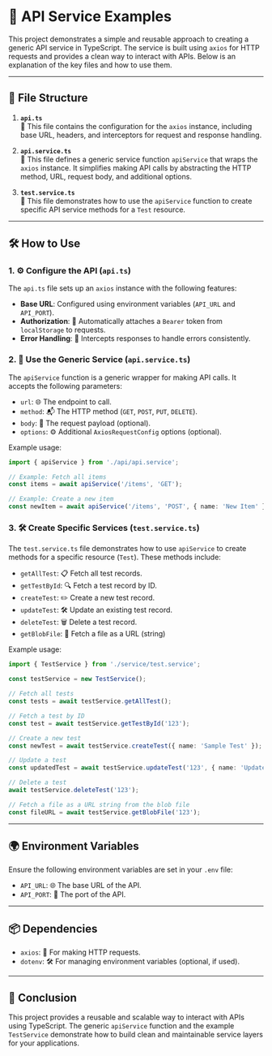 # 🚀 API Service Examples

This project demonstrates a simple and reusable approach to creating a generic API service in TypeScript. The service is built using `axios` for HTTP requests and provides a clean way to interact with APIs. Below is an explanation of the key files and how to use them.

---

## 📂 File Structure

1. **`api.ts`**  
    📌 This file contains the configuration for the `axios` instance, including base URL, headers, and interceptors for request and response handling.

2. **`api.service.ts`**  
    📌 This file defines a generic service function `apiService` that wraps the `axios` instance. It simplifies making API calls by abstracting the HTTP method, URL, request body, and additional options.

3. **`test.service.ts`**  
    📌 This file demonstrates how to use the `apiService` function to create specific API service methods for a `Test` resource.

---

## 🛠️ How to Use

### 1. ⚙️ Configure the API (`api.ts`)

The `api.ts` file sets up an `axios` instance with the following features:
- **Base URL**: Configured using environment variables (`API_URL` and `API_PORT`).
- **Authorization**: 🔑 Automatically attaches a `Bearer` token from `localStorage` to requests.
- **Error Handling**: 🚨 Intercepts responses to handle errors consistently.

### 2. 🧰 Use the Generic Service (`api.service.ts`)

The `apiService` function is a generic wrapper for making API calls. It accepts the following parameters:
- `url`: 🌐 The endpoint to call.
- `method`: 📬 The HTTP method (`GET`, `POST`, `PUT`, `DELETE`).
- `body`: 📝 The request payload (optional).
- `options`: ⚙️ Additional `AxiosRequestConfig` options (optional).

Example usage:
```typescript
import { apiService } from './api/api.service';

// Example: Fetch all items
const items = await apiService('/items', 'GET');

// Example: Create a new item
const newItem = await apiService('/items', 'POST', { name: 'New Item' });
```

### 3. 🛠️ Create Specific Services (`test.service.ts`)

The `test.service.ts` file demonstrates how to use `apiService` to create methods for a specific resource (`Test`). These methods include:
- `getAllTest`: 📋 Fetch all test records.
- `getTestById`: 🔍 Fetch a test record by ID.
- `createTest`: ✏️ Create a new test record.
- `updateTest`: 🛠️ Update an existing test record.
- `deleteTest`: 🗑️ Delete a test record.
- `getBlobFile`: 📂 Fetch a file as a URL (string)

Example usage:
```typescript
import { TestService } from './service/test.service';

const testService = new TestService();

// Fetch all tests
const tests = await testService.getAllTest();

// Fetch a test by ID
const test = await testService.getTestById('123');

// Create a new test
const newTest = await testService.createTest({ name: 'Sample Test' });

// Update a test
const updatedTest = await testService.updateTest('123', { name: 'Updated Test' });

// Delete a test
await testService.deleteTest('123');

// Fetch a file as a URL string from the blob file
const fileURL = await testService.getBlobFile('123');
```

---

## 🌍 Environment Variables

Ensure the following environment variables are set in your `.env` file:
- `API_URL`: 🌐 The base URL of the API.
- `API_PORT`: 🔌 The port of the API.

---

## 📦 Dependencies

- `axios`: 📡 For making HTTP requests.
- `dotenv`: 🛠️ For managing environment variables (optional, if used).

---

## 🏁 Conclusion

This project provides a reusable and scalable way to interact with APIs using TypeScript. The generic `apiService` function and the example `TestService` demonstrate how to build clean and maintainable service layers for your applications.  